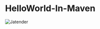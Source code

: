 # HelloWorld-In-Maven

![Jatender](https://user-images.githubusercontent.com/60816519/128367323-582bd6ba-713e-4a15-b40b-69e17fd65f8c.JPG)
